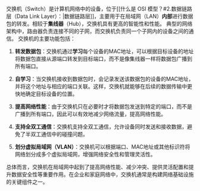 交换机（Switch）是计算机网络中的设备，位于[[什么是 OSI 模型？#2.数据链路层（Data Link Layer）：|数据链路层]]，主要用于在局域网（LAN）**内部**进行数据包的转发。相较于**集线器**（Hub），交换机具有更高的智能性和性能。
典型的网络架构中，路由器负责连接不同的子网，而交换机负责同一个子网内的设备之间的通信。
交换机的主要功能包括：

1. **转发数据包**：交换机通过**学习**每个设备的MAC地址，可以根据目标设备的地址将数据包直接从源端口转发到目标端口，而不是像集线器一样将数据包广播到所有端口。

2. **自学习**：当交换机接收到数据包时，会记录发送该数据包的设备的MAC地址，并将这个地址与相应的端口关联。这样，交换机就能够在后续的数据传输中更快地确定目标设备的位置。

3. **提高网络性能**：由于交换机只在必要时才将数据包发送到特定的端口，而不是广播到所有端口，因此可以有效地减少网络流量，提高网络性能。

4. **支持全双工通信**：交换机支持全双工通信，允许设备同时发送和接收数据，避免了半双工通信中的碰撞问题。

5. **划分虚拟局域网（VLAN）**：交换机可以根据端口、MAC地址或其他标识符将网络划分成多个虚拟局域网，增强网络安全性和管理灵活性。

总体而言，交换机在局域网中起到了提高网络性能、减少冲突、提供灵活配置和提升数据安全性等重要作用。在企业和家庭网络中，交换机通常是构建网络基础设施的关键组件之一。